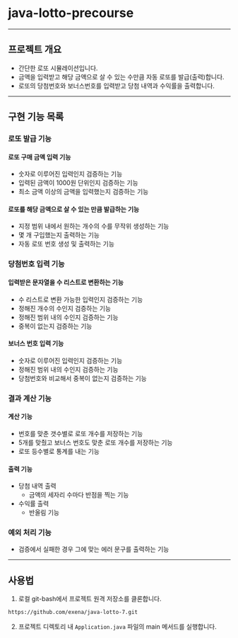 # java-lotto-precourse

---
## 프로젝트 개요
* 간단한 로또 시뮬레이션입니다.
* 금액을 입력받고 해당 금액으로 살 수 있는 수만큼 자동 로또를 발급(출력)합니다.
* 로또의 당첨번호와 보너스번호를 입력받고 당첨 내역과 수익률을 출력합니다.
---
## 구현 기능 목록

### 로또 발급 기능
#### 로또 구매 금액 입력 기능
* 숫자로 이루어진 입력인지 검증하는 기능
* 입력된 금액이 1000원 단위인지 검증하는 기능
* 최소 금액 이상의 금액을 입력했는지 검증하는 기능
#### 로또를 해당 금액으로 살 수 있는 만큼 발급하는 기능
* 지정 범위 내에서 원하는 개수의 수를 무작위 생성하는 기능  
* 몇 개 구입했는지 출력하는 기능
* 자동 로또 번호 생성 및 출력하는 기능

### 당첨번호 입력 기능
#### 입력받은 문자열을 수 리스트로 변환하는 기능
* 수 리스트로 변환 가능한 입력인지 검증하는 기능
* 정해진 개수의 수인지 검증하는 기능
* 정해진 범위 내의 수인지 검증하는 기능
* 중복이 없는지 검증하는 기능
#### 보너스 번호 입력 기능
* 숫자로 이루어진 입력인지 검증하는 기능
* 정해진 범위 내의 수인지 검증하는 기능
* 당첨번호와 비교해서 중복이 없는지 검증하는 기능

### 결과 계산 기능
#### 계산 기능
* 번호를 맞춘 갯수별로 로또 개수를 저장하는 기능
* 5개를 맞췄고 보너스 번호도 맞춘 로또 개수를 저장하는 기능
* 로또 등수별로 통계를 내는 기능
#### 출력 기능
* 당첨 내역 출력
  * 금액의 세자리 수마다 반점을 찍는 기능
* 수익률 출력
  * 반올림 기능

### 예외 처리 기능
* 검증에서 실패한 경우 그에 맞는 에러 문구를 출력하는 기능

---

## 사용법
1. 로컬 git-bash에서 프로젝트 원격 저장소를 클론합니다.
~~~ bash
https://github.com/exena/java-lotto-7.git
~~~

2. 프로젝트 디렉토리 내 `Application.java` 파일의 main 메서드를 실행합니다.
